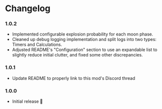 # Changelog

### 1.0.2
- Implemented configurable explosion probability for each moon phase.
- Cleaned up debug logging implementation and split logs into two types: Timers and Calculations.
- Adjusted README's "Configuration" section to use an expandable list to slightly reduce initial clutter, and fixed some other discrepancies.

### 1.0.1
- Update README to properly link to this mod's Discord thread

### 1.0.0
- Initial release 🎉
